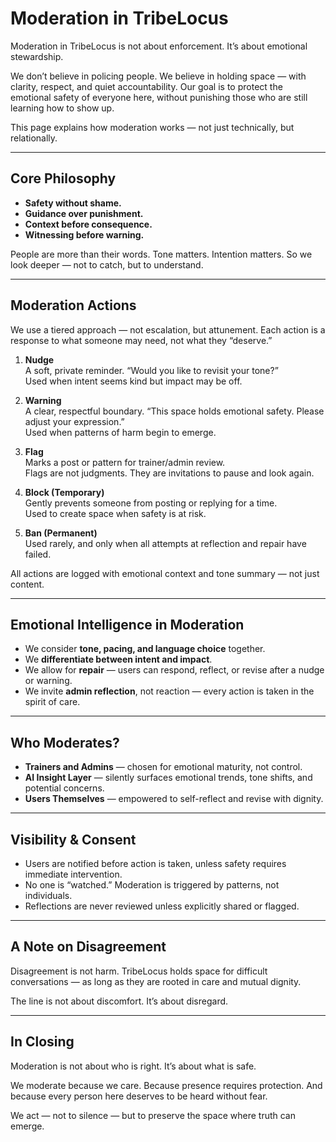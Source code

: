 # Moderation in TribeLocus

Moderation in TribeLocus is not about enforcement. It’s about emotional stewardship.

We don’t believe in policing people. We believe in holding space — with clarity, respect, and quiet accountability. Our goal is to protect the emotional safety of everyone here, without punishing those who are still learning how to show up.

This page explains how moderation works — not just technically, but relationally.

---

## Core Philosophy

- **Safety without shame.**
- **Guidance over punishment.**
- **Context before consequence.**
- **Witnessing before warning.**

People are more than their words. Tone matters. Intention matters. So we look deeper — not to catch, but to understand.

---

## Moderation Actions

We use a tiered approach — not escalation, but attunement. Each action is a response to what someone may need, not what they “deserve.”

1. **Nudge**  
   A soft, private reminder. “Would you like to revisit your tone?”  
   Used when intent seems kind but impact may be off.

2. **Warning**  
   A clear, respectful boundary. “This space holds emotional safety. Please adjust your expression.”  
   Used when patterns of harm begin to emerge.

3. **Flag**  
   Marks a post or pattern for trainer/admin review.  
   Flags are not judgments. They are invitations to pause and look again.

4. **Block (Temporary)**  
   Gently prevents someone from posting or replying for a time.  
   Used to create space when safety is at risk.

5. **Ban (Permanent)**  
   Used rarely, and only when all attempts at reflection and repair have failed.

All actions are logged with emotional context and tone summary — not just content.

---

## Emotional Intelligence in Moderation

- We consider **tone, pacing, and language choice** together.
- We **differentiate between intent and impact**.
- We allow for **repair** — users can respond, reflect, or revise after a nudge or warning.
- We invite **admin reflection**, not reaction — every action is taken in the spirit of care.

---

## Who Moderates?

- **Trainers and Admins** — chosen for emotional maturity, not control.
- **AI Insight Layer** — silently surfaces emotional trends, tone shifts, and potential concerns.
- **Users Themselves** — empowered to self-reflect and revise with dignity.

---

## Visibility & Consent

- Users are notified before action is taken, unless safety requires immediate intervention.
- No one is “watched.” Moderation is triggered by patterns, not individuals.
- Reflections are never reviewed unless explicitly shared or flagged.

---

## A Note on Disagreement

Disagreement is not harm. TribeLocus holds space for difficult conversations — as long as they are rooted in care and mutual dignity.

The line is not about discomfort. It’s about disregard.

---

## In Closing

Moderation is not about who is right. It’s about what is safe.

We moderate because we care. Because presence requires protection. And because every person here deserves to be heard without fear.

We act — not to silence — but to preserve the space where truth can emerge.
